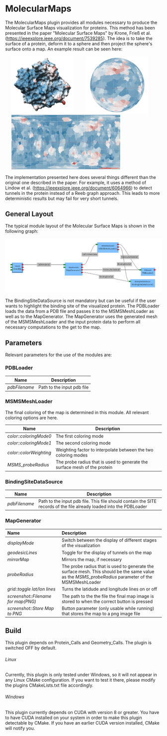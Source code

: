 # MolecularMaps

The MolecularMaps plugin provides all modules necessary to produce the Molecular Surface Maps visualization for proteins. This method has been presented in the paper "Molecular Surface Maps" by Krone, Frieß et al. (https://ieeexplore.ieee.org/document/7539285). The idea is to take the surface of a protein, deform it to a sphere and then project the sphere's surface onto a map. An example result can be seen here:  

<img src="pics/surface.png" width="200" hspace="20" alt="Original protein surface"/><img src="pics/sphere.png" width="200" hspace="20" alt="Protein deformed into a sphere"/> <img src="pics/map.png" width="350" hspace="20" alt="Final surface map"/>

The implementation presented here does several things different than the original one described in the paper. For example, it uses a method of Lindow et al. (https://ieeexplore.ieee.org/document/6064966) to detect tunnels in the protein instead of a Reeb graph approach. This leads to more deterministic results but may fail for very short tunnels.

## General Layout

The typical module layout of the Molecular Surface Maps is shown in the following graph:

![Molecular Surface Maps module graph](pics/moduleGraph.png)

The BindingSiteDataSource is not mandatory but can be useful if the user wants to highlight the binding site of the visualized protein. The PDBLoader loads the data from a PDB file and passes it to the MSMSMeshLoader as well as to the MapGenerator. The MapGenerator uses the generated mesh of the MSMSMeshLoader and the input protein data to perform all necessary computations to the get to the map.

## Parameters

Relevant parameters for the use of the modules are:

### PDBLoader

| Name          | Description                |
| ------------- | -------------------------- |
| *pdbFilename* | Path to the input pdb file |

### MSMSMeshLoader

The final coloring of the map is determined in this module. All relevant coloring options are here.

| Name                    | Description                                                  |
| ----------------------- | ------------------------------------------------------------ |
| *color::coloringMode0*  | The first coloring mode                                      |
| *color::coloringMode1*  | The second coloring mode                                     |
| *color::colorWeighting* | Weighting factor to interpolate between the two coloring modes |
| *MSMS_probeRadius*      | The probe radius that is used to generate the surface mesh of the protein |

### BindingSiteDataSource

| Name          | Description                                                  |
| ------------- | ------------------------------------------------------------ |
| *pdbFilename* | Path to the input pdb file. This file should contain the SITE records of the file already loaded into the PDBLoader |

### MapGenerator

| Name                                | Description                                                  |
| :---------------------------------- | :----------------------------------------------------------- |
| *displayMode*                       | Switch between the display of different stages of the visualization |
| *geodesicLines*                     | Toggle for the display of tunnels on the map                 |
| *mirrorMap*                         | Mirrors the map, if necessary                                |
| *probeRadius*                       | The probe radius that is used to generate the surface mesh. This should be the same value as the *MSMS_probeRadius* parameter of the MSMSMeshLoader |
| *grid::toggle lat/lon lines*        | Turns the latidude and longitude lines on or off             |
| *screenshot::Filename for map(PNG)* | The path to the the file the final map image is stored to when the correct button is pressed |
| *screenshot::Store Map to PNG*      | Button parameter (only usable while running) that stores the map to a png image file |

## Build

This plugin depends on Protein_Calls and Geometry_Calls. The plugin is switched OFF by default.

###### Linux

Currently, this plugin is only tested under Windows, so it will not appear in any Linux CMake configuration. If you want to test it there, please modify the plugins CMakeLists.txt file accordingly.

###### Windows

This plugin currently depends on CUDA with version 8 or greater. You have to have CUDA installed on your system in order to make this plugin detectable by CMake. If you have an earlier CUDA version installed, CMake will notify you.
